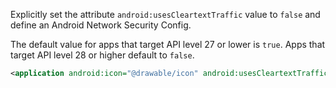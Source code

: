 Explicitly set the attribute `android:usesCleartextTraffic` value to `false` and define an Android Network Security Config.

The default value for apps that target API level 27 or lower is `true`. Apps that target API level 28 or higher default to `false`.

```xml
<application android:icon="@drawable/icon" android:usesCleartextTraffic="false">
```
